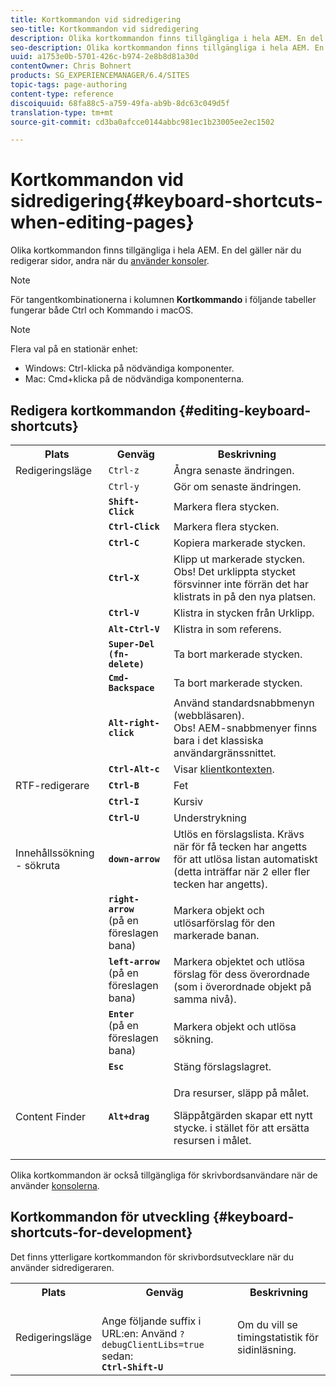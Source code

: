 ```yaml
---
title: Kortkommandon vid sidredigering
seo-title: Kortkommandon vid sidredigering
description: Olika kortkommandon finns tillgängliga i hela AEM. En del gäller när du redigerar sidor, andra när du använder konsoler.
seo-description: Olika kortkommandon finns tillgängliga i hela AEM. En del gäller när du redigerar sidor, andra när du använder konsoler.
uuid: a1753e0b-5701-426c-b974-2e8b8d81a30d
contentOwner: Chris Bohnert
products: SG_EXPERIENCEMANAGER/6.4/SITES
topic-tags: page-authoring
content-type: reference
discoiquuid: 68fa88c5-a759-49fa-ab9b-8dc63c049d5f
translation-type: tm+mt
source-git-commit: cd3ba0afcce0144abbc981ec1b23005ee2ec1502

---
```



# Kortkommandon vid sidredigering{#keyboard-shortcuts-when-editing-pages}

Olika kortkommandon finns tillgängliga i hela AEM. En del gäller när du redigerar sidor, andra när du [använder konsoler](/help/sites-classic-ui-authoring/author-env-keyboard-shortcuts.md).

>[!NOTE]
>
>För tangentkombinationerna i kolumnen **Kortkommando** i följande tabeller fungerar både Ctrl och Kommando i macOS.

>[!NOTE]
>
>Flera val på en stationär enhet:
>
>* Windows: Ctrl-klicka på nödvändiga komponenter.
>* Mac: Cmd+klicka på de nödvändiga komponenterna.
>



## Redigera kortkommandon {#editing-keyboard-shortcuts}

<table> 
 <tbody> 
  <tr> 
   <th>Plats</th> 
   <th>Genväg</th> 
   <th>Beskrivning</th> 
  </tr> 
  <tr> 
   <td>Redigeringsläge</td> 
   <td><code>Ctrl-z</code></td> 
   <td>Ångra senaste ändringen.</td> 
  </tr> 
  <tr> 
   <td> </td> 
   <td><code>Ctrl-y</code></td> 
   <td>Gör om senaste ändringen.</td> 
  </tr> 
  <tr> 
   <td> </td> 
   <td><strong><code>Shift-Click</code></strong></td> 
   <td>Markera flera stycken.</td> 
  </tr> 
  <tr> 
   <td> </td> 
   <td><strong><code>Ctrl-Click</code></strong></td> 
   <td>Markera flera stycken.</td> 
  </tr> 
  <tr> 
   <td> </td> 
   <td><strong><code>Ctrl-C</code></strong></td> 
   <td>Kopiera markerade stycken.</td> 
  </tr> 
  <tr> 
   <td> </td> 
   <td><strong><code>Ctrl-X</code></strong></td> 
   <td>Klipp ut markerade stycken.<strong><br /></strong> Obs! Det urklippta stycket försvinner inte förrän det har klistrats in på den nya platsen.</td> 
  </tr> 
  <tr> 
   <td> </td> 
   <td><strong><code>Ctrl-V</code></strong></td> 
   <td>Klistra in stycken från Urklipp.</td> 
  </tr> 
  <tr> 
   <td> </td> 
   <td><strong><code>Alt-Ctrl-V</code></strong></td> 
   <td>Klistra in som referens.</td> 
  </tr> 
  <tr> 
   <td> </td> 
   <td><strong><code>Super-Del (fn-delete)</code></strong></td> 
   <td>Ta bort markerade stycken.</td> 
  </tr> 
  <tr> 
   <td> </td> 
   <td><strong><code>Cmd-Backspace</code></strong></td> 
   <td>Ta bort markerade stycken.</td> 
  </tr> 
  <tr> 
   <td> </td> 
   <td><strong><code>Alt-right-click</code></strong></td> 
   <td>Använd standardsnabbmenyn (webbläsaren).<br /><strong> </strong>Obs! AEM-snabbmenyer finns bara i det klassiska användargränssnittet.</td> 
  </tr> 
  <tr> 
   <td> </td> 
   <td><strong><code>Ctrl-Alt-c</code></strong></td> 
   <td>Visar <a href="/help/sites-administering/client-context.md">klientkontexten</a>.</td> 
  </tr> 
  <tr> 
   <td>RTF-redigerare<br /> </td> 
   <td><strong><code>Ctrl-B</code></strong><br /> </td> 
   <td>Fet</td> 
  </tr> 
  <tr> 
   <td> </td> 
   <td><strong><code>Ctrl-I</code></strong><br /> </td> 
   <td>Kursiv<br /> </td> 
  </tr> 
  <tr> 
   <td> </td> 
   <td><strong><code>Ctrl-U</code></strong><br /> </td> 
   <td>Understrykning</td> 
  </tr> 
  <tr> 
   <td>Innehållssökning - sökruta</td> 
   <td><strong><code>down-arrow</code></strong></td> 
   <td>Utlös en förslagslista. Krävs när för få tecken har angetts för att utlösa listan automatiskt (detta inträffar när 2 eller fler tecken har angetts).</td> 
  </tr> 
  <tr> 
   <td> </td> 
   <td><strong><code>right-arrow</code></strong><br /> (på en föreslagen bana)</td> 
   <td>Markera objekt och utlösarförslag för den markerade banan.</td> 
  </tr> 
  <tr> 
   <td> </td> 
   <td><strong><code>left-arrow</code></strong><br /> (på en föreslagen bana)</td> 
   <td>Markera objektet och utlösa förslag för dess överordnade (som i överordnade objekt på samma nivå).</td> 
  </tr> 
  <tr> 
   <td> </td> 
   <td><strong><code>Enter</code></strong><br /> (på en föreslagen bana)</td> 
   <td>Markera objekt och utlösa sökning.</td> 
  </tr> 
  <tr> 
   <td> </td> 
   <td><strong><code>Esc</code></strong></td> 
   <td>Stäng förslagslagret.</td> 
  </tr> 
  <tr> 
   <td>Content Finder<br /> </td> 
   <td><strong><code>Alt+drag</code></strong></td> 
   <td><p>Dra resurser, släpp på målet.</p> <p>Släppåtgärden skapar ett nytt stycke. i stället för att ersätta resursen i målet.</p> </td> 
  </tr> 
 </tbody> 
</table>

Olika kortkommandon är också tillgängliga för skrivbordsanvändare när de använder [konsolerna](/help/sites-classic-ui-authoring/author-env-keyboard-shortcuts.md).

## Kortkommandon för utveckling {#keyboard-shortcuts-for-development}

Det finns ytterligare kortkommandon för skrivbordsutvecklare när du använder sidredigeraren.

<table> 
 <tbody> 
  <tr> 
   <th>Plats</th> 
   <th>Genväg</th> 
   <th>Beskrivning</th> 
  </tr> 
  <tr> 
   <td>Redigeringsläge</td> 
   <td><br /> Ange följande suffix i URL:en: Använd <code>?debugClientLibs=true</code><br /> sedan:<br /> <strong><code>Ctrl-Shift-U</code></strong></td> 
   <td>Om du vill se timingstatistik för sidinläsning.</td> 
  </tr> 
 </tbody> 
</table>

